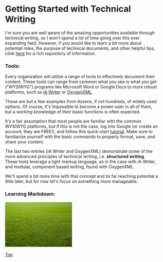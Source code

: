 # Getting Started with Technical Writing

I'm sure you are well aware of the amazing opportunities available through technical writing, so I won't spend a lot of time going over this ever expanding field. However, if you would like to learn a bit more about potential roles, the purpose of technical documents, and other helpful tips, clink [here](https://idratherbewriting.com/) for a rich repository of information.  

### Tools:

Every organization will utilize a range of tools to effectively document their content. These tools can range from common what you see is what you get ("WYSIWYG") programs like Microsoft Word or Google Docs to more robust platforms, such as [iA Writer](https://ia.net/writer) or [OxygenXML](https://www.oxygenxml.com/).  

These are but a few examples from dozens, if not hundreds, of widely used options. Of course, it's impossible to become a power-user in all of them, but a working knowledge of their basic functions is often expected.   

It's a fair assumption that most people are familiar with the common WYSIWYG platforms, but if this is not the case, log into Google (or create an account, they are FREE!), and follow this quick-start [tutorial](https://support.google.com/docs/answer/7068618?hl=en&co=GENIE.Platform%3DDesktop&oco=0). Make sure to familiarize yourself with the basic commands to properly format, save, and share your content.  

The last two entries (iA Writer and OxygenXML) demonstrate some of the more advanced principles of technical writing, i.e. **structured writing**. These tools leverage a light markup language, as in the case with iA Writer, and modular, component based writing, found with OxygenXML.  

We'll spend a bit more time with that concept and its far reaching potential a little later, but for now let's focus on something more manageable.  

### Learning Markdown:

![Image](https://raw.githubusercontent.com/grassLEE/grassleeblog/main/images/grass.jpg)

[Top](#Getting-Started-with-Technical-Writing)
